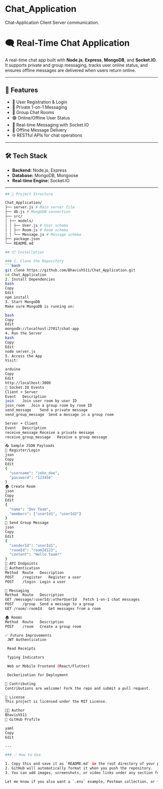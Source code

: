 # Chat_Application
Chat-Application Client Server communication.
# 🗨️ Real-Time Chat Application

A real-time chat app built with **Node.js**, **Express**, **MongoDB**, and **Socket.IO**. It supports private and group messaging, tracks user online status, and ensures offline messages are delivered when users return online.

---

## 🚀 Features

- 🔐 User Registration & Login
- 👤 Private 1-on-1 Messaging
- 👥 Group Chat Rooms
- 🟢 Online/Offline User Status
- 💬 Real-time Messaging with Socket.IO
- 📨 Offline Message Delivery
- 🌐 RESTful APIs for chat operations

---

## 🛠️ Tech Stack

- **Backend:** Node.js, Express
- **Database:** MongoDB, Mongoose
- **Real-time Engine:** Socket.IO

---
```bash
## 📁 Project Structure

Chat_Application/
├── server.js # Main server file
├── db.js # MongoDB connection
├── src/
│ ├── models/
│ │ ├── User.js # User schema
│ │ ├── Room.js # Room schema
│ │ └── Message.js # Message schema
├── package.json
└── README.md

## 📦 Installation

### 1. Clone the Repository
```bash
git clone https://github.com/Bhavish511/Chat_Application.git
cd Chat_Application
2. Install Dependencies
bash
Copy
Edit
npm install
3. Start MongoDB
Make sure MongoDB is running on:

bash
Copy
Edit
mongodb://localhost:27017/chat-app
4. Run the Server
bash
Copy
Edit
node server.js
5. Access the App
Visit:

arduino
Copy
Edit
http://localhost:3000
🔌 Socket.IO Events
Client ➜ Server
Event	Description
join	Join user room by user ID
join_room	Join a group room by room ID
send_message	Send a private message
send_group_message	Send a message in a group room

Server ➜ Client
Event	Description
receive_message	Receive a private message
receive_group_message	Receive a group message

📤 Sample JSON Payloads
🧾 Register/Login
json
Copy
Edit
{
  "username": "john_doe",
  "password": "123456"
}
🏠 Create Room
json
Copy
Edit
{
  "name": "Dev Team",
  "members": ["userId1", "userId2"]
}
💬 Send Group Message
json
Copy
Edit
{
  "senderId": "userId1",
  "roomId": "roomId123",
  "content": "Hello team!"
}
📄 API Endpoints
🔑 Authentication
Method	Route	Description
POST	/register	Register a user
POST	/login	Login a user

💬 Messaging
Method	Route	Description
GET	/message/:userId/:otherUserId	Fetch 1-on-1 chat messages
POST	/group	Send a message to a group
GET	/room/:roomId	Get messages from a room

🏠 Rooms
Method	Route	Description
POST	/room	Create a group room

✅ Future Improvements
 JWT Authentication

 Read Receipts

 Typing Indicators

 Web or Mobile Frontend (React/Flutter)

 Dockerization for Deployment

🤝 Contributing
Contributions are welcome! Fork the repo and submit a pull request.

📄 License
This project is licensed under the MIT License.

👨‍💻 Author
Bhavish511
🔗 GitHub Profile

yaml
Copy
Edit

---

### ✅ How to Use

1. Copy this and save it as `README.md` in the root directory of your project.
2. GitHub will automatically format it when you push the repository.
3. You can add images, screenshots, or video links under any section for better visualization.

Let me know if you also want a `.env` example, Postman collection, or frontend integration!
